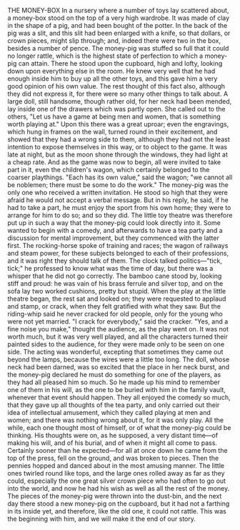 THE MONEY-BOX
In
a
nursery
where
a
number
of
toys
lay
scattered
about,
a
money-box
stood
on
the
top
of
a
very
high
wardrobe.
It
was
made
of
clay
in
the
shape
of
a
pig,
and
had
been
bought
of
the
potter.
In
the
back
of
the
pig
was
a
slit,
and
this
slit
had
been
enlarged
with
a
knife,
so
that
dollars,
or
crown
pieces,
might
slip
through;
and,
indeed
there
were
two
in
the
box,
besides
a
number
of
pence.
The
money-pig
was
stuffed
so
full
that
it
could
no
longer
rattle,
which
is
the
highest
state
of
perfection
to
which
a
money-pig
can
attain.
There
he
stood
upon
the
cupboard,
high
and
lofty,
looking
down
upon
everything
else
in
the
room.
He
knew
very
well
that
he
had
enough
inside
him
to
buy
up
all
the
other
toys,
and
this
gave
him
a
very
good
opinion
of
his
own
value.
The
rest
thought
of
this
fact
also,
although
they
did
not
express
it,
for
there
were
so
many
other
things
to
talk
about.
A
large
doll,
still
handsome,
though
rather
old,
for
her
neck
had
been
mended,
lay
inside
one
of
the
drawers
which
was
partly
open.
She
called
out
to
the
others,
"Let
us
have
a
game
at
being
men
and
women,
that
is
something
worth
playing
at."
Upon
this
there
was
a
great
uproar;
even
the
engravings,
which
hung
in
frames
on
the
wall,
turned
round
in
their
excitement,
and
showed
that
they
had
a
wrong
side
to
them,
although
they
had
not
the
least
intention
to
expose
themselves
in
this
way,
or
to
object
to
the
game.
It
was
late
at
night,
but
as
the
moon
shone
through
the
windows,
they
had
light
at
a
cheap
rate.
And
as
the
game
was
now
to
begin,
all
were
invited
to
take
part
in
it,
even
the
children's
wagon,
which
certainly
belonged
to
the
coarser
playthings.
"Each
has
its
own
value,"
said
the
wagon;
"we
cannot
all
be
noblemen;
there
must
be
some
to
do
the
work."
The
money-pig
was
the
only
one
who
received
a
written
invitation.
He
stood
so
high
that
they
were
afraid
he
would
not
accept
a
verbal
message.
But
in
his
reply,
he
said,
if
he
had
to
take
a
part,
he
must
enjoy
the
sport
from
his
own
home;
they
were
to
arrange
for
him
to
do
so;
and
so
they
did.
The
little
toy
theatre
was
therefore
put
up
in
such
a
way
that
the
money-pig
could
look
directly
into
it.
Some
wanted
to
begin
with
a
comedy,
and
afterwards
to
have
a
tea
party
and
a
discussion
for
mental
improvement,
but
they
commenced
with
the
latter
first.
The
rocking-horse
spoke
of
training
and
races;
the
wagon
of
railways
and
steam
power,
for
these
subjects
belonged
to
each
of
their
professions,
and
it
was
right
they
should
talk
of
them.
The
clock
talked
politics—"tick,
tick;"
he
professed
to
know
what
was
the
time
of
day,
but
there
was
a
whisper
that
he
did
not
go
correctly.
The
bamboo
cane
stood
by,
looking
stiff
and
proud:
he
was
vain
of
his
brass
ferrule
and
silver
top,
and
on
the
sofa
lay
two
worked
cushions,
pretty
but
stupid.
When
the
play
at
the
little
theatre
began,
the
rest
sat
and
looked
on;
they
were
requested
to
applaud
and
stamp,
or
crack,
when
they
felt
gratified
with
what
they
saw.
But
the
riding-whip
said
he
never
cracked
for
old
people,
only
for
the
young
who
were
not
yet
married.
"I
crack
for
everybody,"
said
the
cracker.
"Yes,
and
a
fine
noise
you
make,"
thought
the
audience,
as
the
play
went
on.
It
was
not
worth
much,
but
it
was
very
well
played,
and
all
the
characters
turned
their
painted
sides
to
the
audience,
for
they
were
made
only
to
be
seen
on
one
side.
The
acting
was
wonderful,
excepting
that
sometimes
they
came
out
beyond
the
lamps,
because
the
wires
were
a
little
too
long.
The
doll,
whose
neck
had
been
darned,
was
so
excited
that
the
place
in
her
neck
burst,
and
the
money-pig
declared
he
must
do
something
for
one
of
the
players,
as
they
had
all
pleased
him
so
much.
So
he
made
up
his
mind
to
remember
one
of
them
in
his
will,
as
the
one
to
be
buried
with
him
in
the
family
vault,
whenever
that
event
should
happen.
They
all
enjoyed
the
comedy
so
much,
that
they
gave
up
all
thoughts
of
the
tea
party,
and
only
carried
out
their
idea
of
intellectual
amusement,
which
they
called
playing
at
men
and
women;
and
there
was
nothing
wrong
about
it,
for
it
was
only
play.
All
the
while,
each
one
thought
most
of
himself,
or
of
what
the
money-pig
could
be
thinking.
His
thoughts
were
on,
as
he
supposed,
a
very
distant
time—of
making
his
will,
and
of
his
burial,
and
of
when
it
might
all
come
to
pass.
Certainly
sooner
than
he
expected—for
all
at
once
down
he
came
from
the
top
of
the
press,
fell
on
the
ground,
and
was
broken
to
pieces.
Then
the
pennies
hopped
and
danced
about
in
the
most
amusing
manner.
The
little
ones
twirled
round
like
tops,
and
the
large
ones
rolled
away
as
far
as
they
could,
especially
the
one
great
silver
crown
piece
who
had
often
to
go
out
into
the
world,
and
now
he
had
his
wish
as
well
as
all
the
rest
of
the
money.
The
pieces
of
the
money-pig
were
thrown
into
the
dust-bin,
and
the
next
day
there
stood
a
new
money-pig
on
the
cupboard,
but
it
had
not
a
farthing
in
its
inside
yet,
and
therefore,
like
the
old
one,
it
could
not
rattle.
This
was
the
beginning
with
him,
and
we
will
make
it
the
end
of
our
story.
